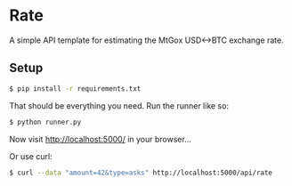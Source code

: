 # Rate

A simple API template for estimating the MtGox USD<->BTC exchange rate.

## Setup

```sh
$ pip install -r requirements.txt
```

That should be everything you need. Run the runner like so:

```sh
$ python runner.py
```

Now visit [http://localhost:5000/](http://localhost:5000/) in
your browser...

Or use curl:

```sh
$ curl --data "amount=42&type=asks" http://localhost:5000/api/rate
```
